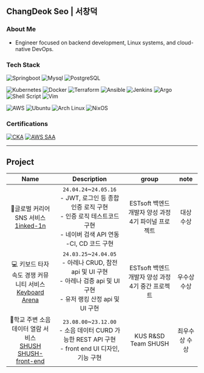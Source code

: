 ## ChangDeok Seo | 서창덕
### About Me
- Engineer focused on backend development, Linux systems, and cloud-native DevOps.
### Tech Stack
![Springboot](https://img.shields.io/badge/Springboot-6DB33F.svg?&style=flat&logo=springboot&logoColor=FFFFFF)
![Mysql](https://img.shields.io/badge/MySQL-4479A1.svg?&style=flat&logo=mysql&logoColor=FFFFFF)
![PostgreSQL](https://img.shields.io/badge/PostgreSQL-4169E1.svg?&style=flat&logo=postgresql&logoColor=FFFFFF)

![Kubernetes](https://img.shields.io/badge/Kubernetes-326CE5.svg?&style=flat&logo=kubernetes&logoColor=FFFFFF)
![Docker](https://img.shields.io/badge/Docker-2496ED.svg?&style=flat&logo=docker&logoColor=FFFFFF)
![Terraform](https://img.shields.io/badge/Terraform-844FBA.svg?&style=flat&logo=terraform&logoColor=FFFFFF)
![Ansible](https://img.shields.io/badge/Ansible-EE0000.svg?&style=flat&logo=ansible&logoColor=FFFFFF)
![Jenkins](https://img.shields.io/badge/Jenkins-D24939.svg?&style=flat&logo=jenkins&logoColor=FFFFFF)
![Argo](https://img.shields.io/badge/Argo-EF7B4D.svg?&style=flat&logo=argo&logoColor=FFFFFF)
![Shell Script](https://img.shields.io/badge/Shell_Script-4EAA25.svg?&style=flat&logo=gnubash&logoColor=FFFFFF)
![Vim](https://img.shields.io/badge/Vim-019733.svg?&style=flat&logo=vim&logoColor=FFFFFF)

![AWS](https://img.shields.io/badge/AWS-FF9900.svg?&style=flat&logo=amazonaws&logoColor=FFFFFF)
![Ubuntu](https://img.shields.io/badge/Ubuntu-E95420.svg?&style=flat&logo=ubuntu&logoColor=FFFFFF)
![Arch Linux](https://img.shields.io/badge/Arch_Linux-1793D1.svg?&style=flat&logo=archlinux&logoColor=FFFFFF)
![NixOS](https://img.shields.io/badge/NixOS-5277C3.svg?&style=flat&logo=nixos&logoColor=FFFFFF)



### Certifications
[![CKA](https://img.shields.io/badge/CKA-Certified_Kubernetes_Administrator-326CE5?style=flat&logo=kubernetes&logoColor=white)](https://www.credly.com/badges/9d578a59-310f-4147-8ad7-73158f26b2d2/public_url)
[![AWS SAA](https://img.shields.io/badge/AWS-Certified_Solutions_Architect-FF9900?style=flat)](https://www.credly.com/badges/63e46854-1f27-4156-8927-eaabe084bc71/public_url)

---
## Project
|Name|Description|group|note|
|:---:|:---:|:---:|:---:|
|📧글로벌 커리어 SNS 서비스 <br> [1inked-1n](https://github.com/Garodden/1inked-1n)|`24.04.24`~`24.05.16` <br> - JWT, 로그인 등 종합 인증 로직 구현 <br> - 인증 로직 테스트코드 구현 <br> - 네이버 검색 API 연동 <br> -CI, CD 코드 구현 |ESTsoft 백엔드 개발자 양성 과정 4기 파이널 프로젝트|대상 수상|
|💻 키보드 타자 속도 경쟁 커뮤니티 서비스 <br> [Keyboard Arena](https://github.com/Garodden/keyboard-arena)|`24.03.25`~`24.04.05` <br> - 아레나 CRUD, 참전 api 및 UI 구현 <br> - 아레나 검증 api 및 UI 구현 <br> - 유저 랭킹 산정 api 및 UI 구현 |ESTsoft 백엔드 개발자 양성 과정 4기 중간 프로젝트|우수상 수상|
|📢학교 주변 소음 데이터 열람 서비스 <br> [SHUSH](https://github.com/Garodden/SHUSH_project) <br> [SHUSH-front-end](https://github.com/Garodden/SHUSH_frontend)|`23.08.00`~`23.12.00` <br> - 소음 데이터 CURD 가능한 REST API 구현 <br> - front end UI 디자인, 기능 구현 |KUS R&SD Team SHUSH|최우수상 수상|
